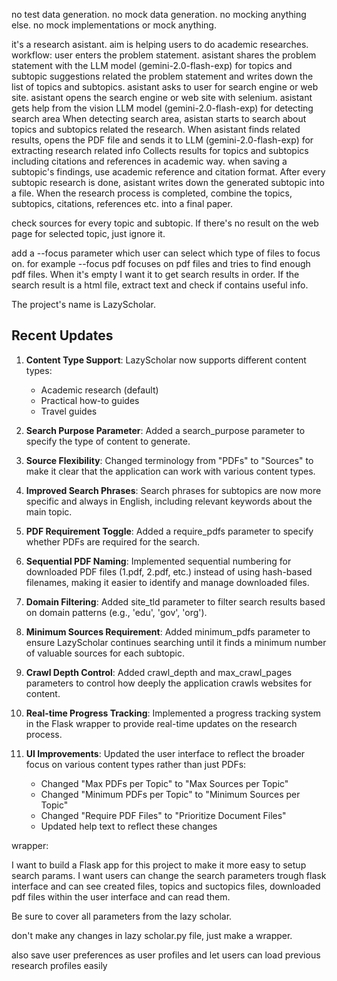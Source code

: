 no test data generation.
no mock data generation.
no mocking anything else.
no mock implementations or mock anything.

it's a research asistant. aim is helping users to do academic researches.
workflow:
    user enters the problem statement.
    asistant shares the problem statement with the LLM model (gemini-2.0-flash-exp) for topics and subtopic suggestions related the problem statement and writes down the list of topics and subtopics.
    asistant asks to user for search engine or web site.
    asistant opens the search engine or web site with selenium.
    asistant gets help from the vision LLM model (gemini-2.0-flash-exp) for detecting search area
    When detecting search area, asistan starts to search about topics and subtopics related the research.
    When asistant finds related results, opens the PDF file and sends it to LLM (gemini-2.0-flash-exp) for extracting research related info
    Collects results for topics and subtopics including citations and references in academic way.
    when saving a subtopic's findings, use academic reference and citation format.
    After every subtopic research is done, asistant writes down the generated subtopic into a file.
    When the research process is completed, combine the topics, subtopics, citations, references etc. into a final paper.

check sources for every topic and subtopic. If there's no result on the web page for selected topic, just ignore it.

add a --focus parameter which user can select which type of files to focus on. for example --focus pdf focuses on pdf files and tries to find enough pdf files. When it's empty I want it to get search results in order. If the search result is a html file, extract text and check if contains useful info.

The project's name is LazyScholar.

## Recent Updates

1. **Content Type Support**: LazyScholar now supports different content types:
   - Academic research (default)
   - Practical how-to guides
   - Travel guides

2. **Search Purpose Parameter**: Added a search_purpose parameter to specify the type of content to generate.

3. **Source Flexibility**: Changed terminology from "PDFs" to "Sources" to make it clear that the application can work with various content types.

4. **Improved Search Phrases**: Search phrases for subtopics are now more specific and always in English, including relevant keywords about the main topic.

5. **PDF Requirement Toggle**: Added a require_pdfs parameter to specify whether PDFs are required for the search.

6. **Sequential PDF Naming**: Implemented sequential numbering for downloaded PDF files (1.pdf, 2.pdf, etc.) instead of using hash-based filenames, making it easier to identify and manage downloaded files.

7. **Domain Filtering**: Added site_tld parameter to filter search results based on domain patterns (e.g., 'edu', 'gov', 'org').

8. **Minimum Sources Requirement**: Added minimum_pdfs parameter to ensure LazyScholar continues searching until it finds a minimum number of valuable sources for each subtopic.

9. **Crawl Depth Control**: Added crawl_depth and max_crawl_pages parameters to control how deeply the application crawls websites for content.

10. **Real-time Progress Tracking**: Implemented a progress tracking system in the Flask wrapper to provide real-time updates on the research process.

11. **UI Improvements**: Updated the user interface to reflect the broader focus on various content types rather than just PDFs:
    - Changed "Max PDFs per Topic" to "Max Sources per Topic"
    - Changed "Minimum PDFs per Topic" to "Minimum Sources per Topic"
    - Changed "Require PDF Files" to "Prioritize Document Files"
    - Updated help text to reflect these changes

wrapper:

I want to build a Flask app for this project to make it more easy to setup search params. I want users can change the search parameters trough flask interface and can see created files, topics and suctopics files, downloaded pdf files within the user interface and can read them.

Be sure to cover all parameters from the lazy scholar.

don't make any changes in lazy scholar.py file, just make a wrapper.

also save user preferences as user profiles and let users can load previous research profiles easily
